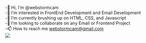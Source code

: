 
-👋 Hi, I’m @webstormcam
<br>
-👀 I’m interested in FrontEnd Development and Email Development
<br>
-🌱 I’m currently brushing up on HTML, CSS, and Javascript
<br>
-💞️ I’m looking to collaborate on any Email or Frontend Project
<br>
-📫 How to reach me webstormcam@gmail.com
<br>
<img src="https://www.codewars.com/users/webstormcam/badges/large">

